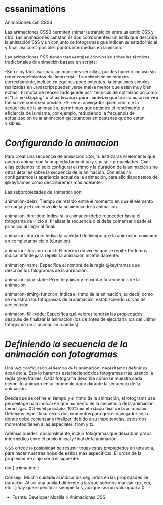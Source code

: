# cssanimations
Animaciones con CSS3

Las animaciones CSS3 permiten animar la transición entre un estilo CSS y otro. Las animaciones constan de dos componentes: un estilo que describe la animación CSS y un conjunto de fotogramas que indican su estado inicial y final, así como posibles puntos intermedios en la misma.

Las animaciones CSS tienen tres ventajas principales sobre las técnicas tradicionales de animación basada en scripts:

-Son muy fácil usar para animaciones sencillas, puedes hacerlo incluso sin tener conocimientos de Javascript.
-La animación se muestra correctamente, incluso en equipos poco potentes. Animaciones simples realizadas en Javascript pueden verse mal (a menos que estén muy bien echas). El motor de renderizado puede usar técnicas de optimización como el "frame-skipping" u otras tecnicas para manteber que la animación se vea tan suave como sea posible.
-Al ser el navegador quien controle la secuencia de la animación, permitimos que optimice el rendimiento y eficiencia de la misma, por ejemplo, reduciendo la frecuencia de actualización de la animación ejecutándola en pestañas que no estén visibles.

*Configurando la animacion*
===========================
Para crear una secuencia de animación CSS, tu estilizarás el elemento que quieras animar con la propiedad animation y sus sub-propiedades. Con ellas podemos no solo configurar el ritmo y la duración de la animación sino otros detalles sobre la secuencia de la animación. Con ellas no configuramos la apariencia actual de la animación, para ello disponemos de @keyframes como describiremos más adelante .

Las subpropiedades de animation son:

animation-delay:
Tiempo de retardo entre el momento en que el elemento se carga y el comienzo de la secuencia de la animación.

animation-direction:
Indica si la animación debe retroceder hasta el fotograma de inicio al finalizar la secuencia o si debe comenzar desde el principio al llegar al final.

animation-duration:
Indica la cantidad de tiempo que la animación consume en completar su ciclo (duración).

animation-iteration-count:
El número de veces que se repite. Podemos indicar infinite para repetir la animación indefinidamente.

animation-name:
Especifica el nombre de la regla @keyframes que describe los fotogramas de la animación.

animation-play-state:
Permite pausar y reanudar la secuencia de la animación

animation-timing-function:
Indica el ritmo de la animación, es decir, como se muestran los fotogramas de la animación, estableciendo curvas de aceleración.

animation-fill-mode:
Especifica qué valores tendrán las propiedades después de finalizar la animación (los de antes de ejecutarla, los del último fotograma de la animación o ambos).

*Definiendo la secuencia de la animación con fotogramas*
========================================================
Una vez configurado el tiempo de la animación, necesitamos definir su apariencia. Esto lo haremos estableciendo dos fotogramas más usando la regla @keyframes. Cada fotograma describe cómo se muestra cada elemento animado en un momento dado durante la secuencia de la animación.

Desde que se define el tiempo y el ritmo de la animación, el fotograma usa percentage para indicar en qué momento de la secuencia de la animación tiene lugar. 0% es el principio, 100% es el estado final de la animación. Debemos especificar estos dos momentos para que el navegador sepa dónde debe comenzar y finalizar; debido a su importancias, estos dos momentos tienen alias especiales: from y to.

Además puedes, opcionalmente, incluir fotogramas que describan pasos intermedios entre el punto inicial y final de la animación.

CSS ofrece la posibilidad de resumir todas estas propiedades en una sola, para hacer nuestras hojas de estilos más específicas. El orden de la propiedad de atajo sería el siguiente:

div {
    animation: <name> <duration> <timing-function> <delay> <iteration-count> <direction> <fill-mode> <play-state>
}

Consejo: Mucho cuidado al indicar los segundos en las propiedades de duración. Al ser una unidad diferente a las que solemos manejar (px, em, etc...) hay que especificar siempre la s, aunque sea un valor igual a 0.
  
  
 * Fuente: Developer Mozilla > Animaciones CSS
